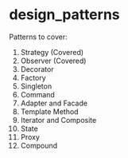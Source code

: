# design_patterns

Patterns to cover:
1. Strategy (Covered)
2. Observer (Covered)
3. Decorator
4. Factory
5. Singleton
6. Command
7. Adapter and Facade
8. Template Method
9. Iterator and Composite
10. State
11. Proxy
12. Compound

